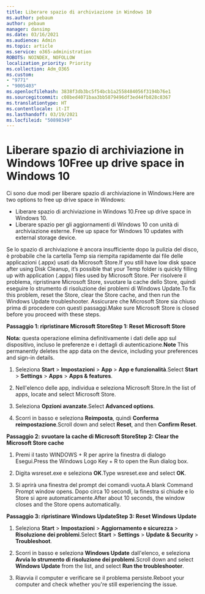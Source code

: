 ```yaml
---
title: Liberare spazio di archiviazione in Windows 10
ms.author: pebaum
author: pebaum
manager: dansimp
ms.date: 03/16/2021
ms.audience: Admin
ms.topic: article
ms.service: o365-administration
ROBOTS: NOINDEX, NOFOLLOW
localization_priority: Priority
ms.collection: Adm_O365
ms.custom:
- "9771"
- "9005403"
ms.openlocfilehash: 3838f3db3bc5f54bcb1a2558484056f3194b76e1
ms.sourcegitcommit: c08bed4071baa3bb5879496df3ed44fb828c8367
ms.translationtype: HT
ms.contentlocale: it-IT
ms.lasthandoff: 03/19/2021
ms.locfileid: "50898349"
---
```

# <a name="free-up-drive-space-in-windows-10"></a><span data-ttu-id="a0dae-102">Liberare spazio di archiviazione in Windows 10</span><span class="sxs-lookup"><span data-stu-id="a0dae-102">Free up drive space in Windows 10</span></span>

<span data-ttu-id="a0dae-103">Ci sono due modi per liberare spazio di archiviazione in Windows:</span><span class="sxs-lookup"><span data-stu-id="a0dae-103">Here are two options to free up drive space in Windows:</span></span>

- <span data-ttu-id="a0dae-104">Liberare spazio di archiviazione in Windows 10.</span><span class="sxs-lookup"><span data-stu-id="a0dae-104">Free up drive space in Windows 10.</span></span>
- <span data-ttu-id="a0dae-105">Liberare spazio per gli aggiornamenti di Windows 10 con unità di archiviazione esterne. </span><span class="sxs-lookup"><span data-stu-id="a0dae-105">Free up space for Windows 10 updates with external storage device.</span></span>

<span data-ttu-id="a0dae-106">Se lo spazio di archiviazione è ancora insufficiente dopo la pulizia del disco, è probabile che la cartella Temp sia riempita rapidamente dai file delle applicazioni (.appx) usati da Microsoft Store.</span><span class="sxs-lookup"><span data-stu-id="a0dae-106">If you still have low disk space after using Disk Cleanup, it’s possible that your Temp folder is quickly filling up with application (.appx) files used by Microsoft Store.</span></span> <span data-ttu-id="a0dae-107">Per risolvere il problema, ripristinare Microsoft Store, svuotare la cache dello Store, quindi eseguire lo strumento di risoluzione dei problemi di Windows Update.</span><span class="sxs-lookup"><span data-stu-id="a0dae-107">To fix this problem, reset the Store, clear the Store cache, and then run the Windows Update troubleshooter.</span></span> <span data-ttu-id="a0dae-108">Assicurare che Microsoft Store sia chiuso prima di procedere con questi passaggi.</span><span class="sxs-lookup"><span data-stu-id="a0dae-108">Make sure Microsoft Store is closed before you proceed with these steps.</span></span>

<span data-ttu-id="a0dae-109">**Passaggio 1: ripristinare Microsoft Store**</span><span class="sxs-lookup"><span data-stu-id="a0dae-109">**Step 1: Reset Microsoft Store**</span></span>

<span data-ttu-id="a0dae-110">**Nota:** questa operazione elimina definitivamente i dati delle app sul dispositivo, incluso le preferenze e i dettagli di autenticazione.</span><span class="sxs-lookup"><span data-stu-id="a0dae-110">**Note** This permanently deletes the app data on the device, including your preferences and sign-in details.</span></span>

1. <span data-ttu-id="a0dae-111">Seleziona **Start** > **Impostazioni** > **App** > **App e funzionalità**.</span><span class="sxs-lookup"><span data-stu-id="a0dae-111">Select **Start** > **Settings** > **Apps** > **Apps & features**.</span></span>

1. <span data-ttu-id="a0dae-112">Nell'elenco delle app, individua e seleziona Microsoft Store.</span><span class="sxs-lookup"><span data-stu-id="a0dae-112">In the list of apps, locate and select Microsoft Store.</span></span>

1. <span data-ttu-id="a0dae-113">Seleziona **Opzioni avanzate**.</span><span class="sxs-lookup"><span data-stu-id="a0dae-113">Select **Advanced options**.</span></span>

1. <span data-ttu-id="a0dae-114">Scorri in basso e seleziona **Reimposta**, quindi **Conferma reimpostazione**.</span><span class="sxs-lookup"><span data-stu-id="a0dae-114">Scroll down and select **Reset**, and then **Confirm Reset**.</span></span>

<span data-ttu-id="a0dae-115">**Passaggio 2: svuotare la cache di Microsoft Store**</span><span class="sxs-lookup"><span data-stu-id="a0dae-115">**Step 2: Clear the Microsoft Store cache**</span></span>

1. <span data-ttu-id="a0dae-116">Premi il tasto WINDOWS + R per aprire la finestra di dialogo Esegui.</span><span class="sxs-lookup"><span data-stu-id="a0dae-116">Press the Windows Logo Key + R to open the Run dialog box.</span></span>

1. <span data-ttu-id="a0dae-117">Digita wsreset.exe e seleziona **OK**.</span><span class="sxs-lookup"><span data-stu-id="a0dae-117">Type wsreset.exe and select **OK**.</span></span>

1. <span data-ttu-id="a0dae-118">Si aprirà una finestra del prompt dei comandi vuota.</span><span class="sxs-lookup"><span data-stu-id="a0dae-118">A blank Command Prompt window opens.</span></span> <span data-ttu-id="a0dae-119">Dopo circa 10 secondi, la finestra si chiude e lo Store si apre automaticamente.</span><span class="sxs-lookup"><span data-stu-id="a0dae-119">After about 10 seconds, the window closes and the Store opens automatically.</span></span>

<span data-ttu-id="a0dae-120">**Passaggio 3: ripristinare Windows Update**</span><span class="sxs-lookup"><span data-stu-id="a0dae-120">**Step 3: Reset Windows Update**</span></span>

1. <span data-ttu-id="a0dae-121">Seleziona **Start** > **Impostazioni** > **Aggiornamento e sicurezza** > **Risoluzione dei problemi**.</span><span class="sxs-lookup"><span data-stu-id="a0dae-121">Select **Start** > **Settings** > **Update & Security** > **Troubleshoot**.</span></span>

1. <span data-ttu-id="a0dae-122">Scorri in basso e seleziona **Windows Update** dall'elenco, e seleziona **Avvia lo strumento di risoluzione dei problemi**.</span><span class="sxs-lookup"><span data-stu-id="a0dae-122">Scroll down and select **Windows Update** from the list, and select **Run the troubleshooter**.</span></span>

1. <span data-ttu-id="a0dae-123">Riavvia il computer e verificare se il problema persiste.</span><span class="sxs-lookup"><span data-stu-id="a0dae-123">Reboot your computer and check whether you're still experiencing the issue.</span></span>

